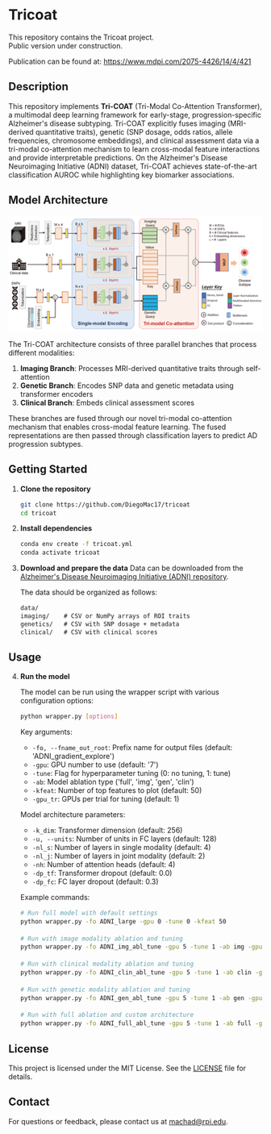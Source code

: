 # Tricoat

This repository contains the Tricoat project.  
Public version under construction.

Publication can be found at: https://www.mdpi.com/2075-4426/14/4/421

## Description

This repository implements **Tri-COAT** (Tri-Modal Co-Attention Transformer), a multimodal deep learning framework for early-stage, progression-specific Alzheimer's disease subtyping. Tri-COAT explicitly fuses imaging (MRI-derived quantitative traits), genetic (SNP dosage, odds ratios, allele frequencies, chromosome embeddings), and clinical assessment data via a tri-modal co-attention mechanism to learn cross-modal feature interactions and provide interpretable predictions. On the Alzheimer's Disease Neuroimaging Initiative (ADNI) dataset, Tri-COAT achieves state-of-the-art classification AUROC while highlighting key biomarker associations.

## Model Architecture

![Tri-COAT Architecture](figures/tricoat_architecture.png)

The Tri-COAT architecture consists of three parallel branches that process different modalities:
1. **Imaging Branch**: Processes MRI-derived quantitative traits through self-attention
2. **Genetic Branch**: Encodes SNP data and genetic metadata using transformer encoders
3. **Clinical Branch**: Embeds clinical assessment scores

These branches are fused through our novel tri-modal co-attention mechanism that enables cross-modal feature learning. The fused representations are then passed through classification layers to predict AD progression subtypes.


## Getting Started

1. **Clone the repository**  
   ```bash
   git clone https://github.com/DiegoMac17/tricoat
   cd tricoat
   ```

2. **Install dependencies**
   ```bash
   conda env create -f tricoat.yml
   conda activate tricoat
   ```

3. **Download and prepare the data**
    Data can be downloaded from the [Alzheimer's Disease Neuroimaging Initiative (ADNI) repository](https://adni.loni.usc.edu/data-samples/adni-data/).

    The data should be organized as follows:
    ```
    data/
    imaging/    # CSV or NumPy arrays of ROI traits
    genetics/   # CSV with SNP dosage + metadata
    clinical/   # CSV with clinical scores
    ```
## Usage

4. **Run the model**

   The model can be run using the wrapper script with various configuration options:

   ```bash
   python wrapper.py [options]
   ```

   Key arguments:
   - `-fo, --fname_out_root`: Prefix name for output files (default: 'ADNI_gradient_explore')
   - `-gpu`: GPU number to use (default: '7')
   - `-tune`: Flag for hyperparameter tuning (0: no tuning, 1: tune)
   - `-ab`: Model ablation type ('full', 'img', 'gen', 'clin')
   - `-kfeat`: Number of top features to plot (default: 50)
   - `-gpu_tr`: GPUs per trial for tuning (default: 1)

   Model architecture parameters:
   - `-k_dim`: Transformer dimension (default: 256)
   - `-u, --units`: Number of units in FC layers (default: 128)
   - `-nl_s`: Number of layers in single modality (default: 4)
   - `-nl_j`: Number of layers in joint modality (default: 2)
   - `-nh`: Number of attention heads (default: 4)
   - `-dp_tf`: Transformer dropout (default: 0.0)
   - `-dp_fc`: FC layer dropout (default: 0.3)

   Example commands:
   ```bash
   # Run full model with default settings
   python wrapper.py -fo ADNI_large -gpu 0 -tune 0 -kfeat 50

   # Run with image modality ablation and tuning
   python wrapper.py -fo ADNI_img_abl_tune -gpu 5 -tune 1 -ab img -gpu_tr 0.2

   # Run with clinical modality ablation and tuning
   python wrapper.py -fo ADNI_clin_abl_tune -gpu 5 -tune 1 -ab clin -gpu_tr 0.1

   # Run with genetic modality ablation and tuning
   python wrapper.py -fo ADNI_gen_abl_tune -gpu 5 -tune 1 -ab gen -gpu_tr 0.25

   # Run with full ablation and custom architecture
   python wrapper.py -fo ADNI_full_abl_tune -gpu 5 -tune 1 -ab full -gpu_tr 0.5 -kfeat 50 -k_dim 512 -u 512 -m_p_f 1 -dp_tf 0.0 -dp_fc 0.3
   ```

## License

This project is licensed under the MIT License. See the [LICENSE](LICENSE) file for details.

## Contact

For questions or feedback, please contact us at [machad@rpi.edu](mailto:machad@rpi.edu).
